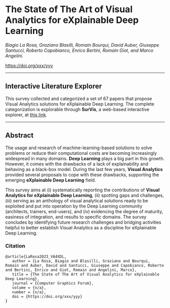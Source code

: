 # The State of The Art of Visual Analytics for eXplainable Deep Learning

_Biagio La Rosa, Graziano Blasilli, Romain Bourqui, David Auber, Giuseppe Santucci, Roberto Capobianco, Enrico Bertini, Romain Giot, and Marco Angelini._

https://doi.org/xxx/yyy

---

## Interactive Literature Explorer
This survey collected and categorized a set of 67 papers that propose Visual Analytics solutions for eXplainable Deep Learning. The complete categorization is explorable through **SurVis**, a web-based interactive explorer, at [this link](./survis).

---

## Abstract

The usage and research of machine-learning-based solutions to solve problems or reduce their computational costs are becoming increasingly widespread in many domains. **Deep Learning** plays a big part in this growth. However, it comes with the drawbacks of a lack of explainability and behaving as a black-box model. During the last few years, **Visual Analytics** provided several proposals to cope with these drawbacks, supporting the emerging **eXplainable Deep Learning** field. 

This survey aims at (i) systematically reporting the contributions of **Visual Analytics for eXplainable Deep Learning**, (ii) spotting gaps and challenges, (iii) serving as an anthology of visual analytical solutions ready to be exploited and put into operation by the Deep Learning community (architects, trainers, end-users), and (iv) evidencing the degree of maturity, easiness of integration, and results to specific domains. The survey concludes by identifying future research challenges and bridging activities helpful to better establish Visual Analytics as a discipline for eXplainable Deep Learning.

### Citation
 ```
@article{LaRosa2023_VA4XDL,
    author = {La Rosa, Biagio and Blasilli, Graziano and Bourqui, Romain and Auber, David and Santucci, Giuseppe and Capobianco, Roberto and Bertini, Enrico and Giot, Romain and Angelini, Marco},
    title = {The State of The Art of Visual Analytics for eXplainable Deep Learning},
    journal = {Computer Graphics Forum},
    volume = {n/a},
    number = {n/a},
    doi = {https://doi.org/xxx/yyy}
}
```


